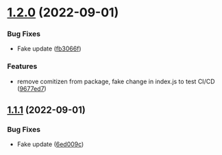 # [1.2.0](https://github.com/0Lilian/vuethers/compare/v1.1.1...v1.2.0) (2022-09-01)


### Bug Fixes

* Fake update ([fb3066f](https://github.com/0Lilian/vuethers/commit/fb3066f1dd8520a21d3cac970d4721358803edf5))


### Features

* remove comitizen from package, fake change in index.js to test CI/CD ([9677ed7](https://github.com/0Lilian/vuethers/commit/9677ed7c10fa9aa4c850242e03d1b17cbc47d11a))

## [1.1.1](https://github.com/0Lilian/vuethers/compare/v1.1.0...v1.1.1) (2022-09-01)


### Bug Fixes

* Fake update ([6ed009c](https://github.com/0Lilian/vuethers/commit/6ed009c0589cca2acde1c8e996e4c99eb2bdac73))
